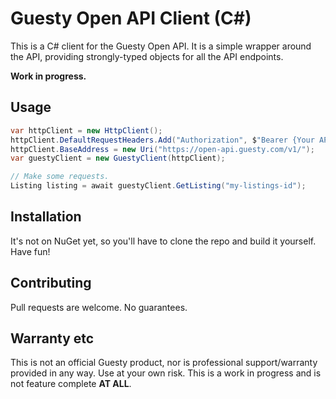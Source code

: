 ﻿# Guesty Open API Client (C#)

This is a C# client for the Guesty Open API. It is a simple wrapper around the API, providing strongly-typed objects for all the API endpoints.

**Work in progress.**

## Usage

```csharp
var httpClient = new HttpClient();
httpClient.DefaultRequestHeaders.Add("Authorization", $"Bearer {Your API Token}");
httpClient.BaseAddress = new Uri("https://open-api.guesty.com/v1/");
var guestyClient = new GuestyClient(httpClient);

// Make some requests.
Listing listing = await guestyClient.GetListing("my-listings-id");
```

## Installation
It's not on NuGet yet, so you'll have to clone the repo and build it yourself. Have fun!

## Contributing
Pull requests are welcome. No guarantees.

## Warranty etc
This is not an official Guesty product, nor is professional support/warranty provided in any way. Use at your own risk. 
This is a work in progress and is not feature complete **AT ALL**.